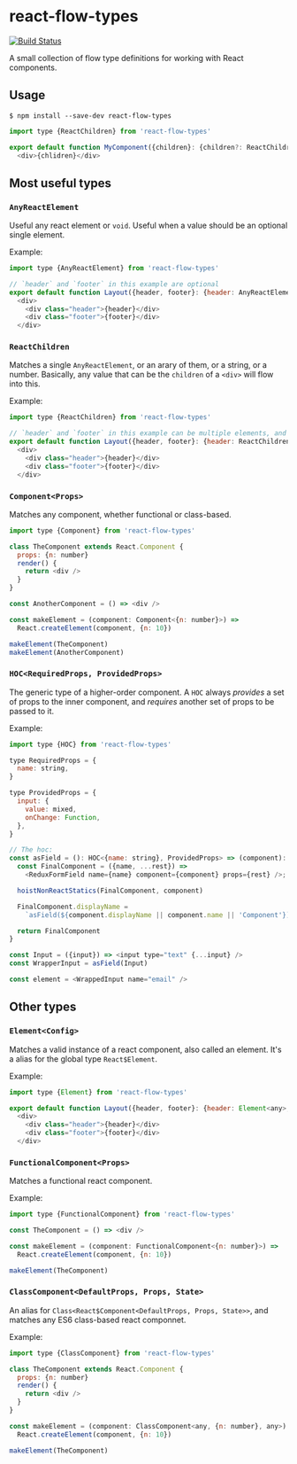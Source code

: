 # react-flow-types

[![Build Status](https://secure.travis-ci.org/nordsoftware/react-flow-types.svg?branch=master)](https://travis-ci.org/nordsoftware/react-flow-types)

A small collection of flow type definitions for working with React components.

## Usage

```
$ npm install --save-dev react-flow-types
```

```javascript
import type {ReactChildren} from 'react-flow-types'

export default function MyComponent({children}: {children?: ReactChildren}) =>
  <div>{chlidren}</div>
```

## Most useful types

### `AnyReactElement`

Useful any react element or `void`. Useful when a value should be an optional single element.

Example:

```javascript
import type {AnyReactElement} from 'react-flow-types'

// `header` and `footer` in this example are optional
export default function Layout({header, footer}: {header: AnyReactElement, footer: AnyReactElement}) =>
  <div>
    <div class="header">{header}</div>
    <div class="footer">{footer}</div>
  </div>
```

### `ReactChildren`

Matches a single `AnyReactElement`, or an arary of them, or a string, or a number. Basically, any value that can be the `children` of a `<div>` will flow into this.

Example:

```javascript
import type {ReactChildren} from 'react-flow-types'

// `header` and `footer` in this example can be multiple elements, and even strings or numbers
export default function Layout({header, footer}: {header: ReactChildren, footer: ReactChildren}) =>
  <div>
    <div class="header">{header}</div>
    <div class="footer">{footer}</div>
  </div>
```

### `Component<Props>`

Matches any component, whether functional or class-based.

```javascript
import type {Component} from 'react-flow-types'

class TheComponent extends React.Component {
  props: {n: number}
  render() {
    return <div />
  }
}

const AnotherComponent = () => <div />

const makeElement = (component: Component<{n: number}>) =>
  React.createElement(component, {n: 10})

makeElement(TheComponent)
makeElement(AnotherComponent)
```

### `HOC<RequiredProps, ProvidedProps>`

The generic type of a higher-order component. A `HOC` always *provides* a set of props to the inner component, and *requires* another set of props to be passed to it.

Example:

```javascript
import type {HOC} from 'react-flow-types'

type RequiredProps = {
  name: string,
}

type ProvidedProps = {
  input: {
    value: mixed,
    onChange: Function,
  },
}

// The hoc:
const asField = (): HOC<{name: string}, ProvidedProps> => (component): any => {
  const FinalComponent = ({name, ...rest}) =>
    <ReduxFormField name={name} component={component} props={rest} />;

  hoistNonReactStatics(FinalComponent, component)

  FinalComponent.displayName =
    `asField(${component.displayName || component.name || 'Component'})`

  return FinalComponent
}

const Input = ({input}) => <input type="text" {...input} />
const WrapperInput = asField(Input)

const element = <WrappedInput name="email" />
```

## Other types

### `Element<Config>`

Matches a valid instance of a react component, also called an element. It's a alias for the global type `React$Element`.

Example:

```javascript
import type {Element} from 'react-flow-types'

export default function Layout({header, footer}: {header: Element<any>, footer: Element<any>}) =>
  <div>
    <div class="header">{header}</div>
    <div class="footer">{footer}</div>
  </div>
```

### `FunctionalComponent<Props>`

Matches a functional react component.

Example:

```javascript
import type {FunctionalComponent} from 'react-flow-types'

const TheComponent = () => <div />

const makeElement = (component: FunctionalComponent<{n: number}>) =>
  React.createElement(component, {n: 10})

makeElement(TheComponent)
```

### `ClassComponent<DefaultProps, Props, State>`

An alias for `Class<React$Component<DefaultProps, Props, State>>`, and matches any ES6 class-based react componnet.

Example:

```javascript
import type {ClassComponent} from 'react-flow-types'

class TheComponent extends React.Component {
  props: {n: number}
  render() {
    return <div />
  }
}

const makeElement = (component: ClassComponent<any, {n: number}, any>) =>
  React.createElement(component, {n: 10})

makeElement(TheComponent)
```